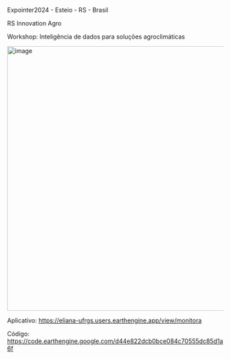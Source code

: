 Expointer2024 - Esteio - RS - Brasil


RS Innovation Agro

Workshop: Inteligência de dados para soluções agroclimáticas

<img width="614" alt="image" src="https://github.com/user-attachments/assets/4c517693-1025-4da9-ba88-e9677469cd59">

Aplicativo: https://eliana-ufrgs.users.earthengine.app/view/monitora

Código: https://code.earthengine.google.com/d44e822dcb0bce084c70555dc85d1a6f
